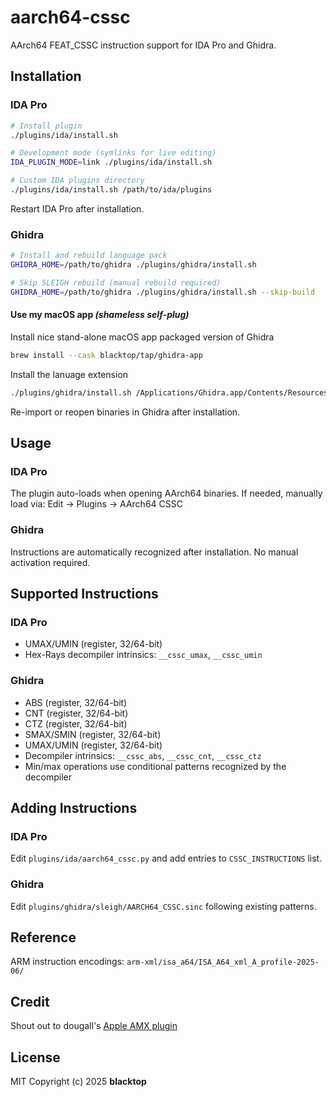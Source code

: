 # aarch64-cssc

AArch64 FEAT_CSSC instruction support for IDA Pro and Ghidra.

## Installation

### IDA Pro

```bash
# Install plugin
./plugins/ida/install.sh

# Development mode (symlinks for live editing)
IDA_PLUGIN_MODE=link ./plugins/ida/install.sh

# Custom IDA plugins directory
./plugins/ida/install.sh /path/to/ida/plugins
```

Restart IDA Pro after installation.

### Ghidra

```bash
# Install and rebuild language pack
GHIDRA_HOME=/path/to/ghidra ./plugins/ghidra/install.sh

# Skip SLEIGH rebuild (manual rebuild required)
GHIDRA_HOME=/path/to/ghidra ./plugins/ghidra/install.sh --skip-build
```

#### Use my macOS app *(shameless self-plug)*

Install nice stand-alone macOS app packaged version of Ghidra

```bash
brew install --cask blacktop/tap/ghidra-app 
```

Install the lanuage extension

```bash
./plugins/ghidra/install.sh /Applications/Ghidra.app/Contents/Resources/ghidra
```

Re-import or reopen binaries in Ghidra after installation.

## Usage

### IDA Pro
The plugin auto-loads when opening AArch64 binaries. If needed, manually load via: Edit → Plugins → AArch64 CSSC

### Ghidra
Instructions are automatically recognized after installation. No manual activation required.

## Supported Instructions

### IDA Pro
- UMAX/UMIN (register, 32/64-bit)
- Hex-Rays decompiler intrinsics: `__cssc_umax`, `__cssc_umin`

### Ghidra
- ABS (register, 32/64-bit)
- CNT (register, 32/64-bit)
- CTZ (register, 32/64-bit)
- SMAX/SMIN (register, 32/64-bit)
- UMAX/UMIN (register, 32/64-bit)
- Decompiler intrinsics: `__cssc_abs`, `__cssc_cnt`, `__cssc_ctz`
- Min/max operations use conditional patterns recognized by the decompiler

## Adding Instructions

### IDA Pro
Edit `plugins/ida/aarch64_cssc.py` and add entries to `CSSC_INSTRUCTIONS` list.

### Ghidra
Edit `plugins/ghidra/sleigh/AARCH64_CSSC.sinc` following existing patterns.

## Reference

ARM instruction encodings: `arm-xml/isa_a64/ISA_A64_xml_A_profile-2025-06/`

## Credit

Shout out to dougall's [Apple AMX plugin](https://gist.github.com/dougallj/7a75a3be1ec69ca550e7c36dc75e0d6f)

## License

MIT Copyright (c) 2025 **blacktop**

